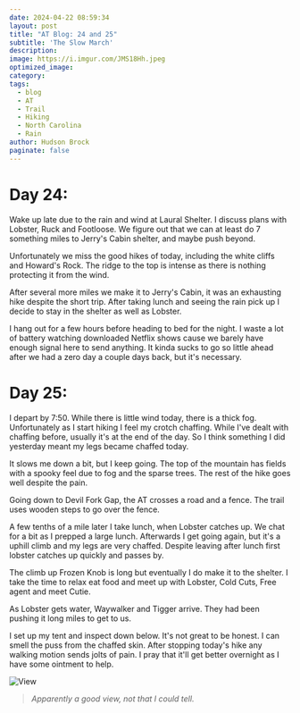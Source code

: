 ```yaml
---
date: 2024-04-22 08:59:34
layout: post
title: "AT Blog: 24 and 25"
subtitle: 'The Slow March'
description:
image: https://i.imgur.com/JMS18Hh.jpeg
optimized_image: 
category:
tags:
  - blog
  - AT
  - Trail
  - Hiking
  - North Carolina
  - Rain
author: Hudson Brock
paginate: false
---
```


# Day 24:

Wake up late due to the rain and wind at Laural Shelter. I discuss plans with Lobster, Ruck and Footloose. We figure out that we can at least do 7 something miles to Jerry's Cabin shelter, and maybe push beyond.

Unfortunately we miss the good hikes of today, including the white cliffs and Howard's Rock. The ridge to the top is intense as there is nothing protecting it from the wind.

After several more miles we make it to Jerry's Cabin, it was an exhausting hike despite the short trip. After taking lunch and seeing the rain pick up I decide to stay in the shelter as well as Lobster.

I hang out for a few hours before heading to bed for the night. I waste a lot of battery watching downloaded Netflix shows cause we barely have enough signal here to send anything. It kinda sucks to go so little ahead after we had a zero day a couple days back, but it's necessary.






# Day 25:


I depart by 7:50. While there is little wind today, there is a thick fog. Unfortunately as I start hiking I feel my crotch chaffing. While I've dealt with chaffing before, usually it's at the end of the day. So I think something I did yesterday meant my legs became chaffed today. 

It slows me down a bit, but I keep going. The top of the mountain has fields with a spooky feel due to fog and the sparse trees. The rest of the hike goes well despite the pain.

Going down to Devil Fork Gap, the AT crosses a road and a fence. The trail uses wooden steps to go over the fence. 

A few tenths of a mile later I take lunch, when Lobster catches up. We chat for a bit as I prepped a large lunch. Afterwards I get going again, but it's a uphill climb and my legs are very chaffed. Despite leaving after lunch first lobster catches up quickly and passes by. 

The climb up Frozen Knob is long but eventually I do make it to the shelter. I take the time to relax eat food and meet up with Lobster, Cold Cuts, Free agent and meet Cutie.

As Lobster gets water, Waywalker and Tigger arrive. They had been pushing it long miles to get to us.

I set up my tent and inspect down below. It's not great to be honest. I can smell the puss from the chaffed skin. After stopping today's hike any walking motion sends jolts of pain. I pray that it'll get better overnight as I have some ointment to help.


![View](https://i.imgur.com/3d0GxoM.jpeg "Apparently a good view, not that I could tell.")

>*Apparently a good view, not that I could tell.*